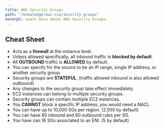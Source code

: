 ```yaml
---
title: AWS Security Groups
path: "/knowledge/aws-csa/security-groups"
excerpt: Learn more about AWS Security Groups.
---
```


## Cheat Sheet

- Acts as a **firewall** at the instance level.
- Unless allowed specifically, all inbound traffic is **blocked by default**.
- All **OUTBOUND** traffic is **ALLOWED** by default.
- You can specify for the source to be an IP range, single IP address, or another security group.
- Security groups are **STATEFUL**. (traffic allowed inbound is also allowed outbound)
- Any changes to the security group take effect immediately.
- EC2 instances can belong to multiple security groups.
- Security groups can contain multiple EC2 instances.
- You **CANNOT** block a specific IP address, you would need a NACL.
- You can have up to 10,000 SGs per region. (2,500 by default)
- You can have 60 inbound and 60 outbound rules per SG.
- You have can 16 SGs associated to an ENI. (5 by default)